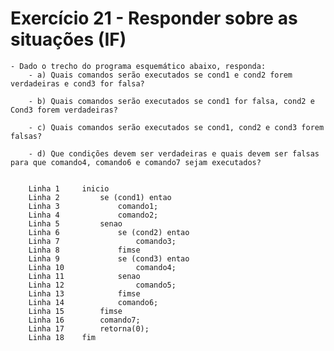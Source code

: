 # Exercício 21 - Responder sobre as situações (IF)

    - Dado o trecho do programa esquemático abaixo, responda:
        - a) Quais comandos serão executados se cond1 e cond2 forem verdadeiras e cond3 for falsa?

        - b) Quais comandos serão executados se cond1 for falsa, cond2 e Cond3 forem verdadeiras?

        - c) Quais comandos serão executados se cond1, cond2 e cond3 forem falsas?

        - d) Que condições devem ser verdadeiras e quais devem ser falsas para que comando4, comando6 e comando7 sejam executados?


        Linha 1     inicio
        Linha 2         se (cond1) entao
        Linha 3             comando1;
        Linha 4             comando2;
        Linha 5         senao
        Linha 6             se (cond2) entao
        Linha 7                 comando3;
        Linha 8             fimse
        Linha 9             se (cond3) entao
        Linha 10                comando4;
        Linha 11            senao
        Linha 12                comando5;
        Linha 13            fimse
        Linha 14            comando6;
        Linha 15        fimse
        Linha 16        comando7;
        Linha 17        retorna(0);
        Linha 18    fim